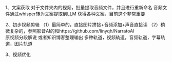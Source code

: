 

1、文案获取
对于文件夹内的视频，批量提取音频文件，并且进行重新命名
音频文件通过whisper转为文案提取到LLM
获得各种文案，目前这个非常重要

2、初步视频剪辑
（1）最简单的，直接图片拼接+音频添加+声音直接读
（2）稍微复杂的，参照影音AI的和https://github.com/linyqh/NarratoAI  
    原视频分段解说
    或者知识博客整理输出
    多种轨道，视频轨道，音频轨道，字幕轨道，图片轨道

3、视频优化





